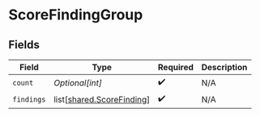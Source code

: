 # ScoreFindingGroup


## Fields

| Field                                                                | Type                                                                 | Required                                                             | Description                                                          |
| -------------------------------------------------------------------- | -------------------------------------------------------------------- | -------------------------------------------------------------------- | -------------------------------------------------------------------- |
| `count`                                                              | *Optional[int]*                                                      | :heavy_check_mark:                                                   | N/A                                                                  |
| `findings`                                                           | list[[shared.ScoreFinding](undefined/models/shared/scorefinding.md)] | :heavy_check_mark:                                                   | N/A                                                                  |